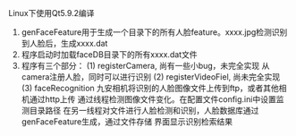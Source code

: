 Linux下使用Qt5.9.2编译
1. genFaceFeature用于生成一个目录下的所有人脸feature。xxxx.jpg检测识别到人脸后，生成xxxx.dat
2. 程序启动时加载faceDB目录下的所有xxxx.dat文件
3. 程序有三个部分：
(1) registerCamera, 尚有一些小bug，未完全实现
     从camera注册人脸，同时可以进行识别
(2) registerVideoFiel, 尚未完全实现
(3) faceRecognition
    九安相机将识别的人脸图像文件上传到ftp，或者其他相机通过http上传
    通过线程检测图像文件变化。在配置文件config.ini中设置监测目录路径
    在另一线程对文件进行人脸检测和识别，人脸数据库通过genFaceFeature生成，通过文件存储
    界面显示识别检索结果



